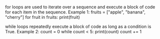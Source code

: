 for loops are used to iterate over a sequence and execute a block of code for each item in the sequence.
Example 1:
fruits = ["apple", "banana", "cherry"]
for fruit in fruits:
    print(fruit)


while loops repeatedly execute a block of code as long as a condition is True.
Example 2:
count = 0
while count < 5:
    print(count)
    count += 1

